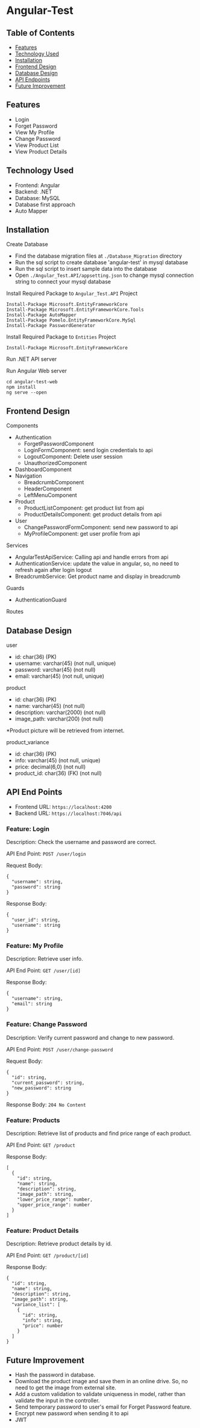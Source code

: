# Angular-Test

## Table of Contents
- [Features](#features)
- [Technology Used](#technology-used)
- [Installation](#installation)
- [Frontend Design](#frontend-design)
- [Database Design](#database-design)
- [API Endpoints](#api-endpoints)
- [Future Improvement](#future-improvement)

## Features
- Login
- Forget Password
- View My Profile
- Change Password
- View Product List
- View Product Details

## Technology Used
- Frontend: Angular
- Backend: .NET
- Database: MySQL
- Database first approach
- Auto Mapper


## Installation
Create Database
- Find the database migration files at `./Database_Migration` directory
- Run the sql script to create database 'angular-test' in mysql database
- Run the sql script to insert sample data into the database
- Open `./Angular_Test.API/appsetting.json` to change mysql connection string to connect your mysql database

Install Required Package to `Angular_Test.API` Project
```
Install-Package Microsoft.EntityFrameworkCore
Install-Package Microsoft.EntityFrameworkCore.Tools
Install-Package AutoMapper
Install-Package Pomelo.EntityFrameworkCore.MySql
Install-Package PasswordGenerator
```

Install Required Package to `Entities` Project
```
Install-Package Microsoft.EntityFrameworkCore
```

Run .NET API server

Run Angular Web server
```
cd angular-test-web
npm install
ng serve --open
```

## Frontend Design
Components
- Authentication
    - ForgetPasswordComponent
    - LoginFormComponent: send login credentials to api
    - LogoutComponent: Delete user session
    - UnauthorizedComponent
- DashboardComponent
- Navigation
    - BreadcrumbComponent
    - HeaderComponent
    - LeftMenuComponent
- Product
    - ProductListComponent: get product list from api
    - ProductDetailsComponent: get product details from api
- User
    - ChangePasswordFormComponent: send new password to api
    - MyProfileComponent: get user profile from api

Services
- AngularTestApiService: Calling api and handle errors from api
- AuthenticationService: update the value in angular, so, no need to refresh again after login logout
- BreadcrumbService: Get product name and display in breadcrumb

Guards
- AuthenticationGuard

Routes

## Database Design
user
- id: char(36) (PK)
- username: varchar(45) (not null, unique)
- password: varchar(45) (not null)
- email: varchar(45) (not null, unique)

product
- id: char(36) (PK)
- name: varchar(45) (not null)
- description: varchar(2000) (not null)
- image_path: varchar(200) (not null)

*Product picture will be retrieved from internet.

product_variance
- id: char(36) (PK)
- info: varchar(45) (not null, unique)
- price: decimal(6,0) (not null)
- product_id: char(36)  (FK) (not null)

## API End Points
- Frontend URL: `https://localhost:4200`
- Backend URL: `https://localhost:7046/api`

### Feature: Login
Description: Check the username and password are correct.

API End Point: `POST /user/login`

Request Body:
```
{
  "username": string,
  "password": string
}
```
Response Body:
```
{
  "user_id": string,
  "username": string
}
```

### Feature: My Profile
Description: Retrieve user info.

API End Point: `GET /user/[id]`

Response Body:
```
{
  "username": string,
  "email": string
}
```

### Feature: Change Password
Description: Verify current password and change to new password.

API End Point: `POST /user/change-password`

Request Body:
```
{
  "id": string,
  "current_password": string,
  "new_password": string
}
```
Response Body: `204 No Content`

### Feature: Products
Description: Retrieve list of products and find price range of each product.

API End Point: `GET /product`

Response Body:
```
[
  {
    "id": string,
    "name": string,
    "description": string,
    "image_path": string,
    "lower_price_range": number,
    "upper_price_range": number
  }
]
```

### Feature: Product Details
Description: Retrieve product details by id.

API End Point: `GET /product/[id]`

Response Body:
```
{
  "id": string,
  "name": string,
  "description": string,
  "image_path": string,
  "variance_list": [
    {
      "id": string,
      "info": string,
      "price": number
    }
  ]
}
```

## Future Improvement
- Hash the password in database.
- Download the product image and save them in an online drive. So, no need to get the image from external site.
- Add a custom validation to validate uniqueness in model, rather than validate the input in the controller.
- Send temporary password to user's email for Forget Password feature. 
- Encrypt new password when sending it to api
- JWT
